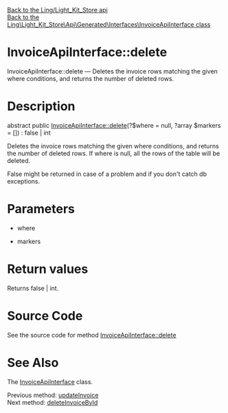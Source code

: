[Back to the Ling/Light_Kit_Store api](https://github.com/lingtalfi/Light_Kit_Store/blob/master/doc/api/Ling/Light_Kit_Store.md)<br>
[Back to the Ling\Light_Kit_Store\Api\Generated\Interfaces\InvoiceApiInterface class](https://github.com/lingtalfi/Light_Kit_Store/blob/master/doc/api/Ling/Light_Kit_Store/Api/Generated/Interfaces/InvoiceApiInterface.md)


InvoiceApiInterface::delete
================



InvoiceApiInterface::delete — Deletes the invoice rows matching the given where conditions, and returns the number of deleted rows.




Description
================


abstract public [InvoiceApiInterface::delete](https://github.com/lingtalfi/Light_Kit_Store/blob/master/doc/api/Ling/Light_Kit_Store/Api/Generated/Interfaces/InvoiceApiInterface/delete.md)(?$where = null, ?array $markers = []) : false | int




Deletes the invoice rows matching the given where conditions, and returns the number of deleted rows.
If where is null, all the rows of the table will be deleted.

False might be returned in case of a problem and if you don't catch db exceptions.




Parameters
================


- where

    

- markers

    


Return values
================

Returns false | int.








Source Code
===========
See the source code for method [InvoiceApiInterface::delete](https://github.com/lingtalfi/Light_Kit_Store/blob/master/Api/Generated/Interfaces/InvoiceApiInterface.php#L275-L275)


See Also
================

The [InvoiceApiInterface](https://github.com/lingtalfi/Light_Kit_Store/blob/master/doc/api/Ling/Light_Kit_Store/Api/Generated/Interfaces/InvoiceApiInterface.md) class.

Previous method: [updateInvoice](https://github.com/lingtalfi/Light_Kit_Store/blob/master/doc/api/Ling/Light_Kit_Store/Api/Generated/Interfaces/InvoiceApiInterface/updateInvoice.md)<br>Next method: [deleteInvoiceById](https://github.com/lingtalfi/Light_Kit_Store/blob/master/doc/api/Ling/Light_Kit_Store/Api/Generated/Interfaces/InvoiceApiInterface/deleteInvoiceById.md)<br>

